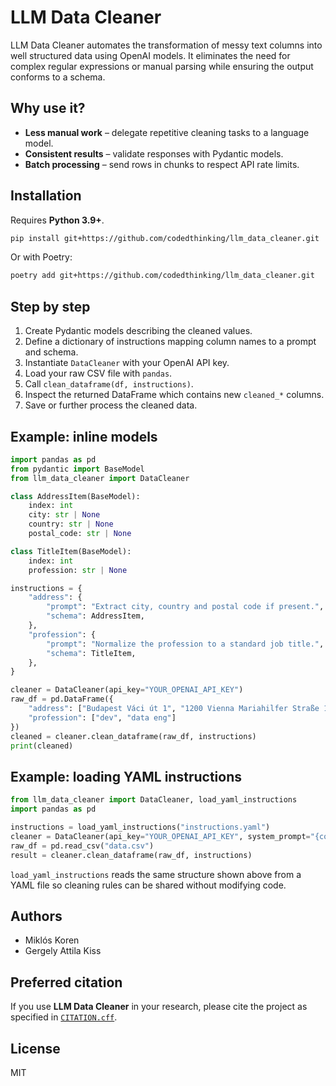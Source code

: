# LLM Data Cleaner

LLM Data Cleaner automates the transformation of messy text columns into well structured data using OpenAI models. It eliminates the need for complex regular expressions or manual parsing while ensuring the output conforms to a schema.

## Why use it?

- **Less manual work** – delegate repetitive cleaning tasks to a language model.
- **Consistent results** – validate responses with Pydantic models.
- **Batch processing** – send rows in chunks to respect API rate limits.

## Installation

Requires **Python 3.9+**.

```bash
pip install git+https://github.com/codedthinking/llm_data_cleaner.git
```

Or with Poetry:

```bash
poetry add git+https://github.com/codedthinking/llm_data_cleaner.git
```

## Step by step

1. Create Pydantic models describing the cleaned values.
2. Define a dictionary of instructions mapping column names to a prompt and schema.
3. Instantiate `DataCleaner` with your OpenAI API key.
4. Load your raw CSV file with `pandas`.
5. Call `clean_dataframe(df, instructions)`.
6. Inspect the returned DataFrame which contains new `cleaned_*` columns.
7. Save or further process the cleaned data.

## Example: inline models

```python
import pandas as pd
from pydantic import BaseModel
from llm_data_cleaner import DataCleaner

class AddressItem(BaseModel):
    index: int
    city: str | None
    country: str | None
    postal_code: str | None

class TitleItem(BaseModel):
    index: int
    profession: str | None

instructions = {
    "address": {
        "prompt": "Extract city, country and postal code if present.",
        "schema": AddressItem,
    },
    "profession": {
        "prompt": "Normalize the profession to a standard job title.",
        "schema": TitleItem,
    },
}

cleaner = DataCleaner(api_key="YOUR_OPENAI_API_KEY")
raw_df = pd.DataFrame({
    "address": ["Budapest Váci út 1", "1200 Vienna Mariahilfer Straße 10"],
    "profession": ["dev", "data eng"]
})
cleaned = cleaner.clean_dataframe(raw_df, instructions)
print(cleaned)
```

## Example: loading YAML instructions

```python
from llm_data_cleaner import DataCleaner, load_yaml_instructions
import pandas as pd

instructions = load_yaml_instructions("instructions.yaml")
cleaner = DataCleaner(api_key="YOUR_OPENAI_API_KEY", system_prompt="{column_prompt}")
raw_df = pd.read_csv("data.csv")
result = cleaner.clean_dataframe(raw_df, instructions)
```

`load_yaml_instructions` reads the same structure shown above from a YAML file so
cleaning rules can be shared without modifying code.

## Authors

- Miklós Koren
- Gergely Attila Kiss

## Preferred citation

If you use **LLM Data Cleaner** in your research, please cite the project as
specified in [`CITATION.cff`](./CITATION.cff).

## License

MIT
